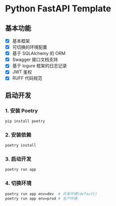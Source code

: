 # Python FastAPI Template

## 基本功能

- [x] 基本框架
- [x] 可切换的环境配置
- [x] 基于 SQLAlchemy 的 ORM
- [x] Swagger 接口文档支持
- [x] 基于 logure 框架的日志记录
- [x] JWT 鉴权
- [x] RUFF 代码规范

## 启动开发

### 1. 安装 Poetry

```bash
pip install poetry
```

### 2. 安装依赖

```bash
poetry install
```

### 3. 启动开发

```bash
poetry run app
```

### 4. 切换环境

```bash
poetry run app env=dev  # 开发环境(default)
poetry run app env=prod # 生产环境
```
